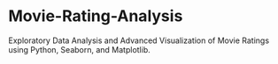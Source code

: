# Movie-Rating-Analysis
Exploratory Data Analysis and Advanced Visualization of Movie Ratings using Python, Seaborn, and Matplotlib.
